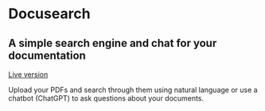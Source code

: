 # Docusearch
## A simple search engine and chat for your documentation

[Live version](https://aifilesearch.netlify.app/)

Upload your PDFs and search through them using natural language or use a chatbot (ChatGPT) to ask questions about your documents.
